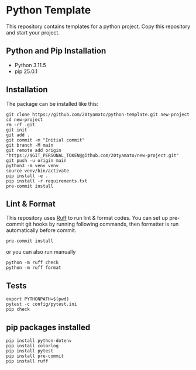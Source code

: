 # Python Template

This repository contains templates for a python project. Copy this repository and start your project.

## Python and Pip Installation

- Python 3.11.5
- pip 25.0.1

## Installation

The package can be installed like this:

```shell
git clone https://github.com/20tyamato/python-template.git new-project
cd new-project
rm -rf .git
git init
git add .
git commit -m "Initial commit"
git branch -M main
git remote add origin "https://$GIT_PERSONAL_TOKEN@github.com/20tyamato/new-project.git"
git push -u origin main
python3 -m venv venv
source venv/bin/activate
pip install -e .
pip install -r requirements.txt
pre-commit install
```

## Lint & Format

This repository uses [Ruff](https://github.com/astral-sh/ruff) to run lint & format codes.
You can set up pre-commit git hooks by running following commands, then formatter is run automatically before commit.

```console
pre-commit install
```

or you can also run manually

```console
python -m ruff check
python -m ruff format
```

## Tests

```console
export PYTHONPATH=$(pwd)
pytest -c config/pytest.ini
pip check
```

## pip packages installed

```console
pip install python-dotenv
pip install colorlog
pip install pytest
pip install pre-commit
pip install ruff
```
